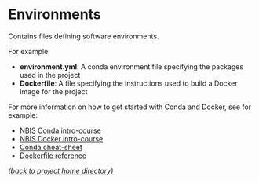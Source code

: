 # Environments

Contains files defining software environments.

For example:
- **environment.yml**: A conda environment file specifying the packages used in the project
- **Dockerfile**: A file specifying the instructions used to build a Docker image for the project

For more information on how to get started with Conda and Docker, see for example:

- [NBIS Conda intro-course][conda-intro]
- [NBIS Docker intro-course][docker-intro]
- [Conda cheat-sheet][conda-cs]
- [Dockerfile reference][df-ref]

[*(back to project home directory)*][sf-home]

[sf-home]: https://github.com/NBISweden/NBIS-support-framework
[df-ref]: https://docs.docker.com/engine/reference/builder/
[conda-cs]: https://docs.conda.io/projects/conda/en/stable/_downloads/843d9e0198f2a193a3484886fa28163c/conda-cheatsheet.pdf
[conda-intro]: https://uppsala.instructure.com/courses/87979/pages/conda-1-introduction?module_item_id=890889
[docker-intro]: https://uppsala.instructure.com/courses/87979/pages/containers-1-introduction?module_item_id=890927